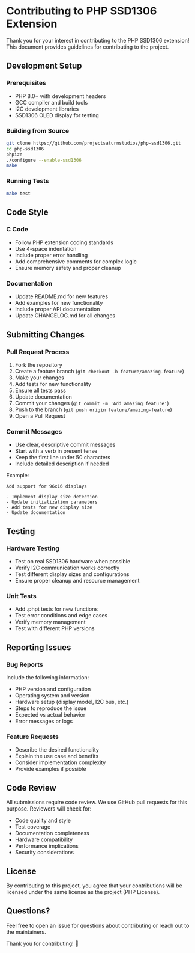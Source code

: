 # Contributing to PHP SSD1306 Extension

Thank you for your interest in contributing to the PHP SSD1306 extension! This document provides guidelines for contributing to the project.

## Development Setup

### Prerequisites
- PHP 8.0+ with development headers
- GCC compiler and build tools
- I2C development libraries
- SSD1306 OLED display for testing

### Building from Source
```bash
git clone https://github.com/projectsaturnstudios/php-ssd1306.git
cd php-ssd1306
phpize
./configure --enable-ssd1306
make
```

### Running Tests
```bash
make test
```

## Code Style

### C Code
- Follow PHP extension coding standards
- Use 4-space indentation
- Include proper error handling
- Add comprehensive comments for complex logic
- Ensure memory safety and proper cleanup

### Documentation
- Update README.md for new features
- Add examples for new functionality
- Include proper API documentation
- Update CHANGELOG.md for all changes

## Submitting Changes

### Pull Request Process
1. Fork the repository
2. Create a feature branch (`git checkout -b feature/amazing-feature`)
3. Make your changes
4. Add tests for new functionality
5. Ensure all tests pass
6. Update documentation
7. Commit your changes (`git commit -m 'Add amazing feature'`)
8. Push to the branch (`git push origin feature/amazing-feature`)
9. Open a Pull Request

### Commit Messages
- Use clear, descriptive commit messages
- Start with a verb in present tense
- Keep the first line under 50 characters
- Include detailed description if needed

Example:
```
Add support for 96x16 displays

- Implement display size detection
- Update initialization parameters
- Add tests for new display size
- Update documentation
```

## Testing

### Hardware Testing
- Test on real SSD1306 hardware when possible
- Verify I2C communication works correctly
- Test different display sizes and configurations
- Ensure proper cleanup and resource management

### Unit Tests
- Add .phpt tests for new functions
- Test error conditions and edge cases
- Verify memory management
- Test with different PHP versions

## Reporting Issues

### Bug Reports
Include the following information:
- PHP version and configuration
- Operating system and version
- Hardware setup (display model, I2C bus, etc.)
- Steps to reproduce the issue
- Expected vs actual behavior
- Error messages or logs

### Feature Requests
- Describe the desired functionality
- Explain the use case and benefits
- Consider implementation complexity
- Provide examples if possible

## Code Review

All submissions require code review. We use GitHub pull requests for this purpose. Reviewers will check for:

- Code quality and style
- Test coverage
- Documentation completeness
- Hardware compatibility
- Performance implications
- Security considerations

## License

By contributing to this project, you agree that your contributions will be licensed under the same license as the project (PHP License).

## Questions?

Feel free to open an issue for questions about contributing or reach out to the maintainers.

Thank you for contributing! 🚀
